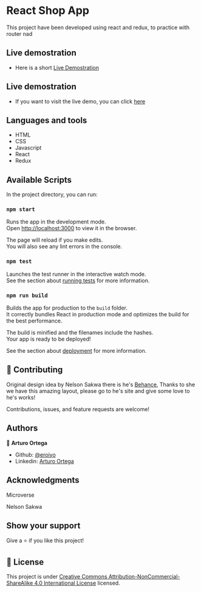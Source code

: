 # React Shop App

This project have been developed using react and redux, to practice with router nad


## Live demostration

- Here is a short [Live Demostration](https://www.loom.com/share/de68a361c2c5436d891280f1cd6e3e77)


## Live demostration

- If you want to visit the live demo, you can click [here](fakeshop-app.netlify.app)
## Languages and tools

- HTML
- CSS
- Javascript
- React
- Redux

## Available Scripts

In the project directory, you can run:

### `npm start`

Runs the app in the development mode.\
Open [http://localhost:3000](http://localhost:3000) to view it in the browser.

The page will reload if you make edits.\
You will also see any lint errors in the console.

### `npm test`

Launches the test runner in the interactive watch mode.\
See the section about [running tests](https://facebook.github.io/create-react-app/docs/running-tests) for more information.

### `npm run build`

Builds the app for production to the `build` folder.\
It correctly bundles React in production mode and optimizes the build for the best performance.

The build is minified and the filenames include the hashes.\
Your app is ready to be deployed!

See the section about [deployment](https://facebook.github.io/create-react-app/docs/deployment) for more information.

## 🤝 Contributing

Original design idea by Nelson Sakwa there is he's [Behance](https://www.behance.net/sakwadesignstudio), Thanks to she we have this amazing layout, please go to he's site and give some love to he's works!

Contributions, issues, and feature requests are welcome!


## Authors

👤 **Arturo Ortega**

- Github: [@eroiyo](https://github.com/eroiro)
- Linkedin: [Arturo Ortega](https://www.linkedin.com/in/carlos-arturo-ortega-guanipa-39a1a5204/)

## Acknowledgments

Microverse

Nelson Sakwa

## Show your support

Give a ⭐️ if you like this project!

## 📝 License

This project is under [Creative Commons Attribution-NonCommercial-ShareAlike 4.0 International License](http://creativecommons.org/licenses/by-nc-sa/4.0/") licensed.

